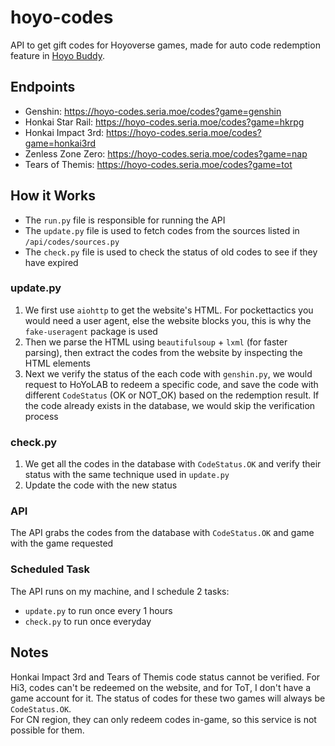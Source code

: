 # hoyo-codes

 API to get gift codes for Hoyoverse games, made for auto code redemption feature in [Hoyo Buddy](https://github.com/seriaati/hoyo-buddy).  

## Endpoints

- Genshin: <https://hoyo-codes.seria.moe/codes?game=genshin>
- Honkai Star Rail: <https://hoyo-codes.seria.moe/codes?game=hkrpg>
- Honkai Impact 3rd: <https://hoyo-codes.seria.moe/codes?game=honkai3rd>
- Zenless Zone Zero: <https://hoyo-codes.seria.moe/codes?game=nap>
- Tears of Themis: <https://hoyo-codes.seria.moe/codes?game=tot>

## How it Works

- The `run.py` file is responsible for running the API
- The `update.py` file is used to fetch codes from the sources listed in `/api/codes/sources.py`
- The `check.py` file is used to check the status of old codes to see if they have expired

### update.py

 1. We first use `aiohttp` to get the website's HTML. For pockettactics you would need a user agent, else the website blocks you, this is why the `fake-useragent` package is used
 2. Then we parse the HTML using `beautifulsoup` + `lxml` (for faster parsing), then extract the codes from the website by inspecting the HTML elements
 3. Next we verify the status of the each code with `genshin.py`, we would request to HoYoLAB to redeem a specific code, and save the code with different `CodeStatus` (OK or NOT_OK) based on the redemption result. If the code already exists in the database, we would skip the verification process

### check.py

1. We get all the codes in the database with `CodeStatus.OK` and verify their status with the same technique used in `update.py`
2. Update the code with the new status

### API

The API grabs the codes from the database with `CodeStatus.OK` and game with the game requested

### Scheduled Task

The API runs on my machine, and I schedule 2 tasks:

- `update.py` to run once every 1 hours
- `check.py` to run once everyday

## Notes

Honkai Impact 3rd and Tears of Themis code status cannot be verified. For Hi3, codes can't be redeemed on the website, and for ToT, I don't have a game account for it. The status of codes for these two games will always be `CodeStatus.OK`.  
For CN region, they can only redeem codes in-game, so this service is not possible for them.
